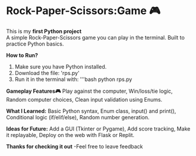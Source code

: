 # Rock-Paper-Scissors:Game 🎮
This is my **first Python project**  
A simple Rock-Paper-Scissors game you can play in the terminal. Built to practice Python basics.

**How to Run?**
1. Make sure you have Python installed.
2. Download the file: 'rps.py'
3. Run it in the terminal with:
'''bash
python rps.py


**Gameplay Features🎮**
Play against the computer,
Win/loss/tie logic,
Random computer choices,
Clean input validation using Enums.


**What I Learned:**
Basic Python syntax,
Enum class,
input() and print(),
Conditional logic (if/elif/else),
Random number generation.


**Ideas for Future:**
Add a GUI (Tkinter or Pygame),
Add score tracking,
Make it replayable,
Deploy on the web with Flask or Replit.

**Thanks for checking it out**
-Feel free to leave feedback
